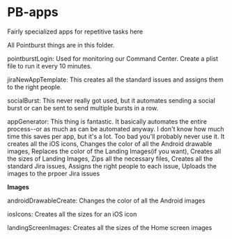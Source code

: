 # PB-apps
Fairly specialized apps for repetitive tasks here

All Pointburst things are in this folder. 


pointburstLogin: Used for monitoring our Command Center. Create a plist file to run it every 10 minutes.

jiraNewAppTemplate: This creates all the standard issues and assigns them to the right people.

socialBurst: This never really got used, but it automates sending a social burst or can be sent to send multiple bursts in a row.

appGenerator: This thing is fantastic. It basically automates the entire process--or as much as can be automated anyway. I don't know how much time this saves per app, but it's a lot. Too bad you'll probably never use it. 
It creates all the iOS icons,
Changes the color of all the Android drawable images,
Replaces the color of the Landing Images(if you want),
Creates all the sizes of Landing Images,
Zips all the necessary files,
Creates all the standard Jira issues,
Assigns the right people to each issue,
Uploads the images to the prpoer Jira issues

<strong>Images</strong>

androidDrawableCreate: Changes the color of all the Android images

iosIcons: Creates all the sizes for an iOS icon

landingScreenImages: Creates all the sizes of the Home screen images
